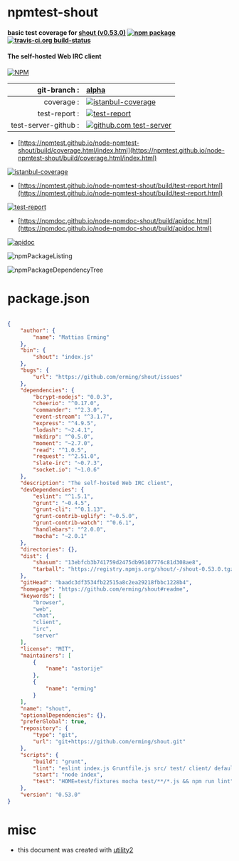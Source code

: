 # npmtest-shout

#### basic test coverage for  [shout (v0.53.0)](https://github.com/erming/shout#readme)  [![npm package](https://img.shields.io/npm/v/npmtest-shout.svg?style=flat-square)](https://www.npmjs.org/package/npmtest-shout) [![travis-ci.org build-status](https://api.travis-ci.org/npmtest/node-npmtest-shout.svg)](https://travis-ci.org/npmtest/node-npmtest-shout)

#### The self-hosted Web IRC client

[![NPM](https://nodei.co/npm/shout.png?downloads=true&downloadRank=true&stars=true)](https://www.npmjs.com/package/shout)

| git-branch : | [alpha](https://github.com/npmtest/node-npmtest-shout/tree/alpha)|
|--:|:--|
| coverage : | [![istanbul-coverage](https://npmtest.github.io/node-npmtest-shout/build/coverage.badge.svg)](https://npmtest.github.io/node-npmtest-shout/build/coverage.html/index.html)|
| test-report : | [![test-report](https://npmtest.github.io/node-npmtest-shout/build/test-report.badge.svg)](https://npmtest.github.io/node-npmtest-shout/build/test-report.html)|
| test-server-github : | [![github.com test-server](https://npmtest.github.io/node-npmtest-shout/GitHub-Mark-32px.png)](https://npmtest.github.io/node-npmtest-shout/build/app/index.html) | | build-artifacts : | [![build-artifacts](https://npmtest.github.io/node-npmtest-shout/glyphicons_144_folder_open.png)](https://github.com/npmtest/node-npmtest-shout/tree/gh-pages/build)|

- [https://npmtest.github.io/node-npmtest-shout/build/coverage.html/index.html](https://npmtest.github.io/node-npmtest-shout/build/coverage.html/index.html)

[![istanbul-coverage](https://npmtest.github.io/node-npmtest-shout/build/screenCapture.buildCi.browser.%252Ftmp%252Fbuild%252Fcoverage.lib.html.png)](https://npmtest.github.io/node-npmtest-shout/build/coverage.html/index.html)

- [https://npmtest.github.io/node-npmtest-shout/build/test-report.html](https://npmtest.github.io/node-npmtest-shout/build/test-report.html)

[![test-report](https://npmtest.github.io/node-npmtest-shout/build/screenCapture.buildCi.browser.%252Ftmp%252Fbuild%252Ftest-report.html.png)](https://npmtest.github.io/node-npmtest-shout/build/test-report.html)

- [https://npmdoc.github.io/node-npmdoc-shout/build/apidoc.html](https://npmdoc.github.io/node-npmdoc-shout/build/apidoc.html)

[![apidoc](https://npmdoc.github.io/node-npmdoc-shout/build/screenCapture.buildCi.browser.%252Ftmp%252Fbuild%252Fapidoc.html.png)](https://npmdoc.github.io/node-npmdoc-shout/build/apidoc.html)

![npmPackageListing](https://npmtest.github.io/node-npmtest-shout/build/screenCapture.npmPackageListing.svg)

![npmPackageDependencyTree](https://npmtest.github.io/node-npmtest-shout/build/screenCapture.npmPackageDependencyTree.svg)



# package.json

```json

{
    "author": {
        "name": "Mattias Erming"
    },
    "bin": {
        "shout": "index.js"
    },
    "bugs": {
        "url": "https://github.com/erming/shout/issues"
    },
    "dependencies": {
        "bcrypt-nodejs": "0.0.3",
        "cheerio": "^0.17.0",
        "commander": "^2.3.0",
        "event-stream": "^3.1.7",
        "express": "^4.9.5",
        "lodash": "~2.4.1",
        "mkdirp": "^0.5.0",
        "moment": "~2.7.0",
        "read": "^1.0.5",
        "request": "^2.51.0",
        "slate-irc": "~0.7.3",
        "socket.io": "~1.0.6"
    },
    "description": "The self-hosted Web IRC client",
    "devDependencies": {
        "eslint": "^1.5.1",
        "grunt": "~0.4.5",
        "grunt-cli": "^0.1.13",
        "grunt-contrib-uglify": "~0.5.0",
        "grunt-contrib-watch": "^0.6.1",
        "handlebars": "^2.0.0",
        "mocha": "~2.0.1"
    },
    "directories": {},
    "dist": {
        "shasum": "13ebfcb3b741759d2475db96107776c81d308ae8",
        "tarball": "https://registry.npmjs.org/shout/-/shout-0.53.0.tgz"
    },
    "gitHead": "baadc3df3534fb22515a8c2ea29218fbbc1228b4",
    "homepage": "https://github.com/erming/shout#readme",
    "keywords": [
        "browser",
        "web",
        "chat",
        "client",
        "irc",
        "server"
    ],
    "license": "MIT",
    "maintainers": [
        {
            "name": "astorije"
        },
        {
            "name": "erming"
        }
    ],
    "name": "shout",
    "optionalDependencies": {},
    "preferGlobal": true,
    "repository": {
        "type": "git",
        "url": "git+https://github.com/erming/shout.git"
    },
    "scripts": {
        "build": "grunt",
        "lint": "eslint index.js Gruntfile.js src/ test/ client/ defaults/",
        "start": "node index",
        "test": "HOME=test/fixtures mocha test/**/*.js && npm run lint"
    },
    "version": "0.53.0"
}
```



# misc
- this document was created with [utility2](https://github.com/kaizhu256/node-utility2)
